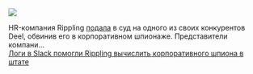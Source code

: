 <!--2025-03-20 14:57:02-->
<div class="yb">
  <div class="rss smaller1 habr"><img src="https://habrastorage.org/getpro/habr/upload_files/0b6/569/b1b/0b6569b1b14056771fc4a28da5eae87d.jpg" /><p>HR-компания Rippling <a href="https://www.businessinsider.com/rippling-sues-deel-alleged-corporate-espionage-2025-3" rel="noopener noreferrer nofollow">подала</a> в суд на одного из своих конкурентов Deel, обвинив его в корпоративном шпионаже. Представители компани... <br><a class="light" href="https://habr.com/ru/news/892818/?utm_source=habrahabr&utm_medium=rss&utm_campaign=892818">Логи в Slack помогли Rippling вычислить корпоративного шпиона в штате</a></div>
</div>
